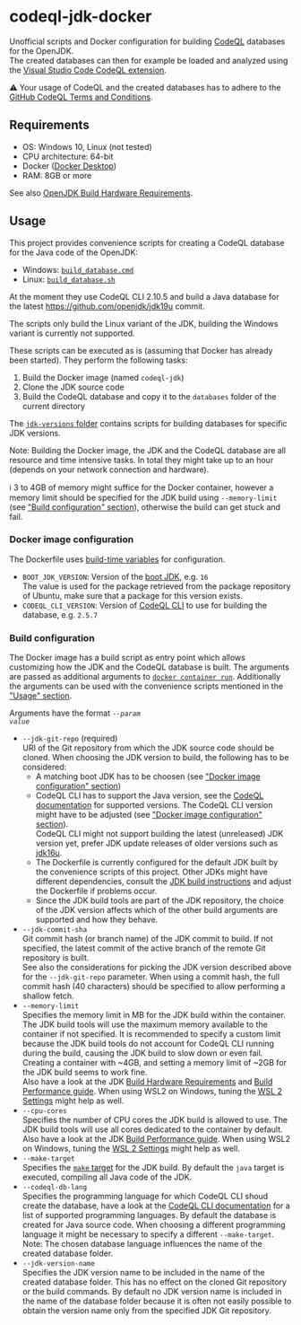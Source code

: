 # codeql-jdk-docker
Unofficial scripts and Docker configuration for building [CodeQL](https://codeql.github.com/docs/) databases for the OpenJDK.  
The created databases can then for example be loaded and analyzed using the [Visual Studio Code CodeQL extension](https://codeql.github.com/docs/codeql-for-visual-studio-code/analyzing-your-projects/).

:warning: Your usage of CodeQL and the created databases has to adhere to the [GitHub CodeQL Terms and Conditions](https://securitylab.github.com/tools/codeql/license/).

## Requirements
- OS: Windows 10, Linux (not tested)
- CPU architecture: 64-bit
- Docker ([Docker Desktop](https://www.docker.com/products/docker-desktop))
- RAM: 8GB or more

See also [OpenJDK Build Hardware Requirements](https://github.com/openjdk/jdk/blob/master/doc/building.md#build-hardware-requirements).

## Usage
This project provides convenience scripts for creating a CodeQL database for the Java code of the OpenJDK:
- Windows: [`build_database.cmd`](./build_database.cmd)
- Linux: [`build_database.sh`](./build_database.sh)

At the moment they use CodeQL CLI 2.10.5 and build a Java database for the latest https://github.com/openjdk/jdk19u commit.

The scripts only build the Linux variant of the JDK, building the Windows variant is currently not supported.

These scripts can be executed as is (assuming that Docker has already been started). They perform the following tasks:
1. Build the Docker image (named `codeql-jdk`)
2. Clone the JDK source code
3. Build the CodeQL database and copy it to the `databases` folder of the current directory

The [`jdk-versions` folder](./jdk-versions) contains scripts for building databases for specific JDK versions.

Note: Building the Docker image, the JDK and the CodeQL database are all resource and time intensive tasks. In total they might take up to an hour (depends on your network connection and hardware).

:information_source: 3 to 4GB of memory might suffice for the Docker container, however a memory limit should be specified for the JDK build using `--memory-limit` (see ["Build configuration" section](#build-configuration)), otherwise the build can get stuck and fail.

### Docker image configuration
The Dockerfile uses [build-time variables](https://docs.docker.com/engine/reference/commandline/build/#set-build-time-variables---build-arg) for configuration.
- `BOOT_JDK_VERSION`: Version of the [boot JDK](https://github.com/openjdk/jdk/blob/master/doc/building.md#boot-jdk-requirements), e.g. `16`  
The value is used for the package retrieved from the package repository of Ubuntu, make sure that a package for this version exists.
- `CODEQL_CLI_VERSION`: Version of [CodeQL CLI](https://github.com/github/codeql-cli-binaries/releases) to use for building the database, e.g. `2.5.7`

### Build configuration
The Docker image has a build script as entry point which allows customizing how the JDK and the CodeQL database is built.
The arguments are passed as additional arguments to [`docker container run`](https://docs.docker.com/engine/reference/commandline/container_run/).
Additionally the arguments can be used with the convenience scripts mentioned in the ["Usage" section](#usage).

Arguments have the format <code>--<i>param</i> <i>value</i></code>

- `--jdk-git-repo` (required)  
URI of the Git repository from which the JDK source code should be cloned. When choosing the JDK version to build, the following has to be considered:
  - A matching boot JDK has to be choosen (see ["Docker image configuration" section](#docker-image-configuration))
  - CodeQL CLI has to support the Java version, see the [CodeQL documentation](https://codeql.github.com/docs/codeql-overview/supported-languages-and-frameworks/#languages-and-compilers) for supported versions. The CodeQL CLI version might have to be adjusted  (see ["Docker image configuration" section](#docker-image-configuration)).  
    CodeQL CLI might not support building the latest (unreleased) JDK version yet, prefer JDK update releases of older versions such as [jdk16u](https://github.com/openjdk/jdk16u).
  - The Dockerfile is currently configured for the default JDK built by the convenience scripts of this project. Other JDKs might have different dependencies, consult the [JDK build instructions](https://github.com/openjdk/jdk/blob/master/doc/building.md) and adjust the Dockerfile if problems occur.
  - Since the JDK build tools are part of the JDK repository, the choice of the JDK version affects which of the other build arguments are supported and how they behave.
- `--jdk-commit-sha`  
Git commit hash (or branch name) of the JDK commit to build. If not specified, the latest commit of the active branch of the remote Git repository is built.  
See also the considerations for picking the JDK version described above for the `--jdk-git-repo` parameter. When using a commit hash, the full commit hash (40 characters) should be specified to allow performing a shallow fetch.
- `--memory-limit`  
Specifies the memory limit in MB for the JDK build within the container. The JDK build tools will use the maximum memory available to the container if not specified.
It is recommended to specify a custom limit because the JDK build tools do not account for CodeQL CLI running during the build, causing the JDK build to slow down or even fail.
Creating a container with ~4GB, and setting a memory limit of ~2GB for the JDK build seems to work fine.  
Also have a look at the JDK [Build Hardware Requirements](https://github.com/openjdk/jdk/blob/master/doc/building.md#build-hardware-requirements) and [Build Performance guide](https://github.com/openjdk/jdk/blob/master/doc/building.md#build-performance). When using WSL2 on Windows, tuning the [WSL 2 Settings](https://docs.microsoft.com/en-us/windows/wsl/wsl-config#wsl-2-settings) might help as well.
- `--cpu-cores`  
Specifies the number of CPU cores the JDK build is allowed to use. The JDK build tools will use all cores dedicated to the container by default.
Also have a look at the JDK [Build Performance guide](https://github.com/openjdk/jdk/blob/master/doc/building.md#build-performance). When using WSL2 on Windows, tuning the [WSL 2 Settings](https://docs.microsoft.com/en-us/windows/wsl/wsl-config#wsl-2-settings) might help as well.
- `--make-target`  
Specifies the [`make` target](https://github.com/openjdk/jdk/blob/master/doc/building.md#running-make) for the JDK build. By default the `java` target is executed, compiling all Java code of the JDK.
- `--codeql-db-lang`  
Specifies the programming language for which CodeQL CLI shoud create the database, have a look at the [CodeQL CLI documentation](https://codeql.github.com/docs/codeql-cli/creating-codeql-databases/#running-codeql-database-create) for a list of supported programming languages. By default the database is created for Java source code.
When choosing a different programming language it might be necessary to specify a different `--make-target`.  
Note: The chosen database language influences the name of the created database folder.
- `--jdk-version-name`  
Specifies the JDK version name to be included in the name of the created database folder. This has no effect on the cloned Git repository or the build commands. By default no JDK version name is included in the name of the database folder because it is often not easily possible to obtain the version name only from the specified JDK Git repository.
